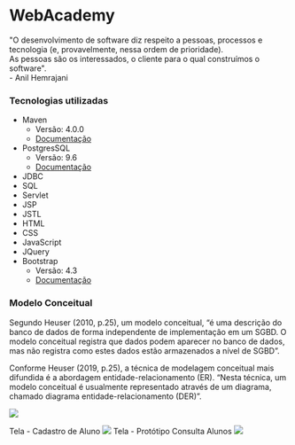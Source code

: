# WebAcademy

<p>
  "O desenvolvimento de software diz respeito a pessoas, processos e tecnologia (e, provavelmente, nessa ordem de prioridade). 
  <br />As pessoas são os interessados, o cliente para o qual construímos o software".<br />
  - Anil Hemrajani
</p>
<h3>Tecnologias utilizadas</h3>
<ul>
  <li>Maven
    <ul>
      <li>Versão: 4.0.0</li>
      <li> <a href="http://maven.apache.org/" target="_blank">Documentação</a> </li>
    </ul>
  </li>
  <li>PostgresSQL
    <ul>
      <li>Versão: 9.6</li>
      <li> <a href="https://www.postgresql.org/docs/9.6/index.html" target="_blank">Documentação</a> </li>
    </ul>
  </li>
  <li>JDBC</li>
  <li>SQL</li>
  <li>Servlet</li>
  <li>JSP</li>
  <li>JSTL</li>
  <li>HTML</li>
  <li>CSS</li>
  <li>JavaScript</li>
  <li>JQuery</li>
  <li>Bootstrap
    <ul>
      <li>Versão: 4.3</li>
      <li> <a href="https://www.postgresql.org/docs/9.6/index.html" target="_blank">Documentação</a> </li>
    </ul>
  </li>
</ul>

<h3>Modelo Conceitual</h3>
<p>
Segundo Heuser (2010, p.25), um modelo conceitual, “é uma descrição do banco de dados de forma independente de implementação em um SGBD. O modelo conceitual registra que dados podem aparecer no banco de dados, mas não registra como estes dados estão armazenados a nível de SGBD”. 
</p>
<p>
 Conforme Heuser (2019, p.25), a técnica de modelagem conceitual mais difundida é a abordagem entidade-relacionamento (ER). “Nesta técnica, um modelo conceitual é usualmente representado através de um diagrama, chamado diagrama entidade-relacionamento (DER)”. 
</p>

 <img src="https://user-images.githubusercontent.com/48092812/53637149-2bdc4300-3c01-11e9-97b0-6d30ecfd5e7e.jpg">
 
 Tela - Cadastro de Aluno
 <img src="https://user-images.githubusercontent.com/48092812/53650896-54c1ff80-3c24-11e9-8fb5-517d4e71239a.jpg">
 Tela - Protótipo Consulta Alunos
 <img src="https://user-images.githubusercontent.com/48092812/53957470-342ef500-40bd-11e9-8bce-2c5f82797466.jpg">
